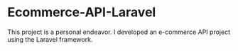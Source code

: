 # Ecommerce-API-Laravel
This project is a personal endeavor. I developed an e-commerce API project using the Laravel framework. 
